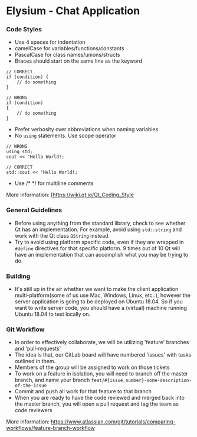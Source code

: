 # Elysium - Chat Application

### Code Styles
* Use 4 spaces for indentation
* camelCase for variables/functions/constants
* PascalCase for class names/unions/structs 
* Braces should start on the same line as the keyword
```
// CORRECT
if (condition) {
    // do something
}

// WRONG
if (condition) 
{
    // do something 
}
```
* Prefer verbosity over abbreviations when naming variables
* No `using` statements. Use scope operator 
```
// WRONG
using std;
cout << "Hello World!;
```
```
// CORRECT
std::cout << "Hello World!;
```
* Use /* */ for multiline comments


More information: [https://wiki.qt.io/Qt_Coding_Style
 

### General Guidelines
* Before using anything from the standard library, check to see whether Qt has an implementation. For example, avoid using `std::string` and work with the Qt class `QString` instead. 
* Try to avoid using platform specific code, even if they are wrapped in `#define` directives for that specific platform. 9 times out of 10 Qt will have an implementation that can accomplish what you may be trying to do.


### Building
* It's still up in the air whether we want to make the client application multi-platform(some of us use Mac, Windows, Linux, etc..), however the server application is going to be deployed on Ubuntu 18.04. So if you want to write server code, you should have a (virtual) machine running Ubuntu 18.04 to test locally on.


### Git Workflow
* In order to effectively collaborate, we will be utilizing 'feature' branches and 'pull-requests'
* The idea is that, our GitLab board will have numbered 'issues' with tasks outlined in them.
* Members of the group will be assigned to work on those tickets
* To work on a feature in isolation, you will need to branch off the master branch, and name your branch `feat/#{issue_number}-some-description-of-the-issue`
* Commit and push all work for that feature to that branch
* When you are ready to have the code reviewed and merged back into the master branch, you will open a pull request and tag the team as code reviewers

More information: https://www.atlassian.com/git/tutorials/comparing-workflows/feature-branch-workflow
